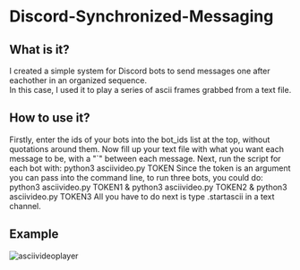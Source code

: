# Discord-Synchronized-Messaging

## What is it?
I created a simple system for Discord bots to send messages one after eachother in an organized sequence.<br/>
In this case, I used it to play a series of ascii frames grabbed from a text file.

## How to use it?
Firstly, enter the ids of your bots into the bot_ids list at the top, without quotations around them.
Now fill up your text file with what you want each message to be, with a "\`" between each message.
Next, run the script for each bot with: 
   python3 asciivideo.py TOKEN
Since the token is an argument you can pass into the command line, to run three bots, you could do:
   python3 asciivideo.py TOKEN1 & python3 asciivideo.py TOKEN2 & python3 asciivideo.py TOKEN3
All you have to do next is type .startascii in a text channel.

## Example
![asciivideoplayer](https://user-images.githubusercontent.com/22421950/113631015-0adb4d00-9626-11eb-82a1-c433d7b7d08b.gif)

